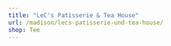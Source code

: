 ```yaml
---
title: "LeC's Patisserie & Tea House"
url: /madison/lecs-patisserie-und-tea-house/
shop: Tee
---
```

